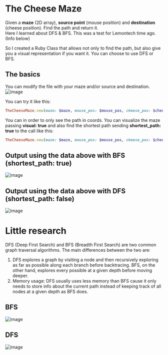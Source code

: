 # The Cheese Maze
Given a **maze** (2D array), **source point** (mouse position) and **destination** (cheese position). Find the path and return it.  
Here I learned about DFS & BFS. This was a test for Lemontech time ago. (Info below)

So I created a Ruby Class that allows not only to find the path, but also give you a visual representation if you want it. You can choose to use DFS or BFS.

## The basics
You can modify the file with your maze and/or source and destination.
![image](https://user-images.githubusercontent.com/50880563/224426328-31f7632b-404d-44fd-8b3b-167ec8f4d8cf.png)

You can try it like this:  
```ruby
TheCheeseMaze.new(maze: $maze, mouse_pos: $mouse_pos, cheese_pos: $cheese_pos).solve
```
You can  in order to only see the path in coords. You can visualize the maze passing **visual: true** and also find the shortest path sending **shortest_path: true** to the call like this:
```ruby
TheCheeseMaze.new(maze: $maze, mouse_pos: $mouse_pos, cheese_pos: $cheese_pos).solve(shortest_path: true, visual: true)
```
## Output using the data above with BFS (shortest_path: true)
![image](https://user-images.githubusercontent.com/50880563/224427703-e2d26237-ae54-4f22-9cd7-b46b05696c17.png)

## Output using the data above with DFS (shortest_path: false)
![image](https://user-images.githubusercontent.com/50880563/224427822-35475ed2-eddd-4d9c-b7b8-e34940ec3278.png)

# Little research
DFS (Deep First Search) and BFS (Breadth First Search) are two common graph traversal algorithms. The main differences between the two are:
1. DFS explores a graph by visiting a node and then recursively exploring as far as possible along each branch before backtracing. BFS, on the other hand, explores every possible at a given depth before moving deeper.
2. Memory usage: DFS usually uses less memory than BFS cause it only needs to store info about the current path instead of keeping track of all nodes at a given depth as BFS does.

## BFS
![image](https://user-images.githubusercontent.com/50880563/224425477-8bf63a56-7f57-4740-94cd-937ca24fc9d6.png)

  
## DFS
![image](https://user-images.githubusercontent.com/50880563/224425520-0a3b0643-4c68-4814-afc2-33bc19794b13.png)
